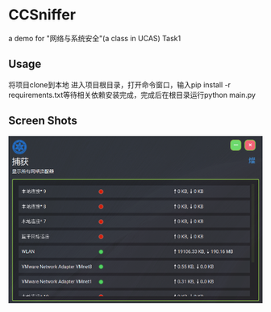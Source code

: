 # CCSniffer
a demo for "网络与系统安全"(a class in UCAS) Task1
## Usage
将项目clone到本地
进入项目根目录，打开命令窗口，输入pip install -r requirements.txt等待相关依赖安装完成，完成后在根目录运行python main.py

## Screen Shots
![pic1](./screenshots/pic1.png)
